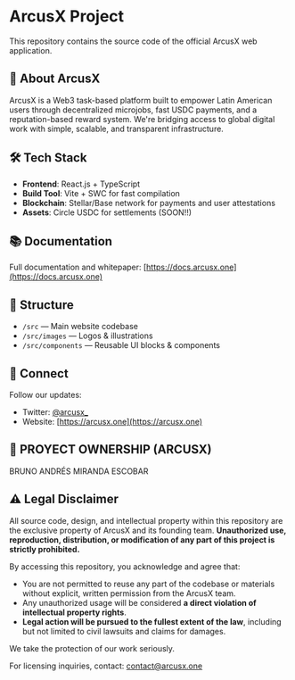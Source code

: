 # ArcusX Project

This repository contains the source code of the official ArcusX web application.

## 🚀 About ArcusX

ArcusX is a Web3 task-based platform built to empower Latin American users through decentralized microjobs, fast USDC payments, and a reputation-based reward system. We're bridging access to global digital work with simple, scalable, and transparent infrastructure.

## 🛠️ Tech Stack

- **Frontend**: React.js + TypeScript  
- **Build Tool**: Vite + SWC for fast compilation  
- **Blockchain**: Stellar/Base network for payments and user attestations  
- **Assets**: Circle USDC for settlements (SOON!!)  

## 📚 Documentation

Full documentation and whitepaper: [https://docs.arcusx.one](https://docs.arcusx.one)

## 📂 Structure

- `/src` — Main website codebase
- `/src/images` — Logos & illustrations
- `/src/components` — Reusable UI blocks & components

## 🔗 Connect

Follow our updates:
- Twitter: [@arcusx_](https://twitter.com/arcusx_)
- Website: [https://arcusx.one](https://arcusx.one)

## 🤝 PROYECT OWNERSHIP (ARCUSX)
BRUNO ANDRÉS MIRANDA ESCOBAR

## ⚠️ Legal Disclaimer

All source code, design, and intellectual property within this repository are the exclusive property of ArcusX and its founding team. **Unauthorized use, reproduction, distribution, or modification of any part of this project is strictly prohibited.**

By accessing this repository, you acknowledge and agree that:

- You are not permitted to reuse any part of the codebase or materials without explicit, written permission from the ArcusX team.
- Any unauthorized usage will be considered **a direct violation of intellectual property rights**.
- **Legal action will be pursued to the fullest extent of the law**, including but not limited to civil lawsuits and claims for damages.

We take the protection of our work seriously.

For licensing inquiries, contact: [contact@arcusx.one](mailto:contact@arcusx.one)

